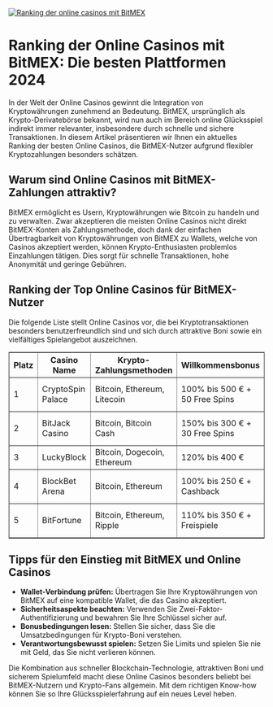 [![Ranking der online casinos mit BitMEX](https://123-caf.pages.dev/gitsignup.png)](https://vrmoo.ru/Bt82HjjY)

<h1>Ranking der Online Casinos mit BitMEX: Die besten Plattformen 2024</h1> <p>In der Welt der Online Casinos gewinnt die Integration von Kryptowährungen zunehmend an Bedeutung. BitMEX, ursprünglich als Krypto-Derivatebörse bekannt, wird nun auch im Bereich online Glücksspiel indirekt immer relevanter, insbesondere durch schnelle und sichere Transaktionen. In diesem Artikel präsentieren wir Ihnen ein aktuelles Ranking der besten Online Casinos, die BitMEX-Nutzer aufgrund flexibler Kryptozahlungen besonders schätzen.</p>  <h2>Warum sind Online Casinos mit BitMEX-Zahlungen attraktiv?</h2> <p>BitMEX ermöglicht es Usern, Kryptowährungen wie Bitcoin zu handeln und zu verwalten. Zwar akzeptieren die meisten Online Casinos nicht direkt BitMEX-Konten als Zahlungsmethode, doch dank der einfachen Übertragbarkeit von Kryptowährungen von BitMEX zu Wallets, welche von Casinos akzeptiert werden, können Krypto-Enthusiasten problemlos Einzahlungen tätigen. Dies sorgt für schnelle Transaktionen, hohe Anonymität und geringe Gebühren.</p>  <h2>Ranking der Top Online Casinos für BitMEX-Nutzer</h2> <p>Die folgende Liste stellt Online Casinos vor, die bei Kryptotransaktionen besonders benutzerfreundlich sind und sich durch attraktive Boni sowie ein vielfältiges Spielangebot auszeichnen.</p>  <table border="1" cellpadding="8" cellspacing="0" style="border-collapse: collapse; width: 100%;">   <thead>     <tr>       <th>Platz</th>       <th>Casino Name</th>       <th>Krypto-Zahlungsmethoden</th>       <th>Willkommensbonus</th>       <th>Besonderheiten</th>     </tr>   </thead>   <tbody>     <tr>       <td>1</td>       <td>CryptoSpin Palace</td>       <td>Bitcoin, Ethereum, Litecoin</td>       <td>100% bis 500 € + 50 Free Spins</td>       <td>Schnelle Auszahlungen, VIP-Programm</td>     </tr>     <tr>       <td>2</td>       <td>BitJack Casino</td>       <td>Bitcoin, Bitcoin Cash</td>       <td>150% bis 300 € + 30 Free Spins</td>       <td>Mobile-optimiert, Live Dealer</td>     </tr>     <tr>       <td>3</td>       <td>LuckyBlock</td>       <td>Bitcoin, Dogecoin, Ethereum</td>       <td>120% bis 400 €</td>       <td>Exklusive Krypto-Turniere</td>     </tr>     <tr>       <td>4</td>       <td>BlockBet Arena</td>       <td>Bitcoin, Ethereum</td>       <td>100% bis 250 € + Cashback</td>       <td>24/7 Support, schnelle Transaktionen</td>     </tr>     <tr>       <td>5</td>       <td>BitFortune</td>       <td>Bitcoin, Ethereum, Ripple</td>       <td>110% bis 350 € + Freispiele</td>       <td>Große Spielauswahl, Krypto-sicher</td>     </tr>   </tbody> </table>  <h2>Tipps für den Einstieg mit BitMEX und Online Casinos</h2> <ul>   <li><strong>Wallet-Verbindung prüfen:</strong> Übertragen Sie Ihre Kryptowährungen von BitMEX auf eine kompatible Wallet, die das Casino akzeptiert.</li>   <li><strong>Sicherheitsaspekte beachten:</strong> Verwenden Sie Zwei-Faktor-Authentifizierung und bewahren Sie Ihre Schlüssel sicher auf.</li>   <li><strong>Bonusbedingungen lesen:</strong> Stellen Sie sicher, dass Sie die Umsatzbedingungen für Krypto-Boni verstehen.</li>   <li><strong>Verantwortungsbewusst spielen:</strong> Setzen Sie Limits und spielen Sie nie mit Geld, das Sie nicht verlieren können.</li> </ul>  <p>Die Kombination aus schneller Blockchain-Technologie, attraktiven Boni und sicherem Spielumfeld macht diese Online Casinos besonders beliebt bei BitMEX-Nutzern und Krypto-Fans allgemein. Mit dem richtigen Know-how können Sie so Ihre Glücksspielerfahrung auf ein neues Level heben.</p>